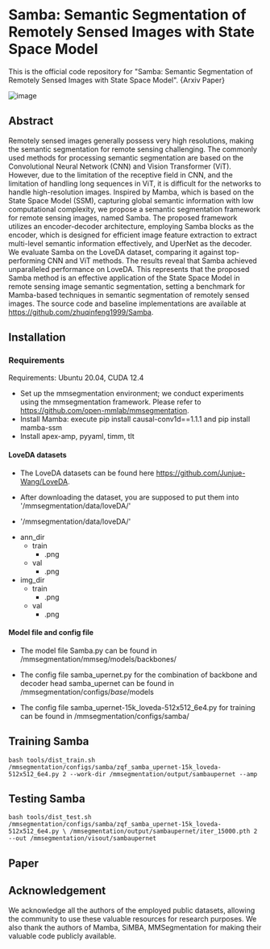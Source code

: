 # Samba: Semantic Segmentation of Remotely Sensed Images with State Space Model

This is the official code repository for "Samba: Semantic Segmentation of Remotely Sensed Images with State Space Model". {Arxiv Paper}

![image](https://github.com/zhuqinfeng1999/Samba/assets/34743935/723109f3-4e5b-45c2-ad4f-492a87277075)

## Abstract

Remotely sensed images generally possess very high resolutions, making the semantic segmentation for remote sensing challenging. The commonly used methods for processing semantic segmentation are based on the Convolutional Neural Network (CNN) and Vision Transformer (ViT). However, due to the limitation of the receptive field in CNN, and the limitation of handling long sequences in ViT, it is difficult for the networks to handle high-resolution images. Inspired by Mamba, which is based on the State Space Model (SSM), capturing global semantic information with low computational complexity, we propose a semantic segmentation framework for remote sensing images, named Samba. The proposed framework utilizes an encoder-decoder architecture, employing Samba blocks as the encoder, which is designed for efficient image feature extraction to extract multi-level semantic information effectively, and UperNet as the decoder. We evaluate Samba on the LoveDA dataset, comparing it against top-performing CNN and ViT methods. The results reveal that Samba achieved unparalleled performance on LoveDA. This represents that the proposed Samba method is an effective application of the State Space Model in remote sensing image semantic segmentation, setting a benchmark for Mamba-based techniques in semantic segmentation of remotely sensed images. The source code and baseline implementations are available at https://github.com/zhuqinfeng1999/Samba.

## Installation

### Requirements

Requirements: Ubuntu 20.04, CUDA 12.4

* Set up the mmsegmentation environment; we conduct experiments using the mmsegmentation framework. Please refer to https://github.com/open-mmlab/mmsegmentation.
* Install Mamba: execute pip install causal-conv1d==1.1.1 and pip install mamba-ssm
* Install apex-amp, pyyaml, timm, tlt

#### LoveDA datasets

* The LoveDA datasets can be found here https://github.com/Junjue-Wang/LoveDA.

* After downloading the dataset, you are supposed to put them into '/mmsegmentation/data/loveDA/'

* '/mmsegmentation/data/loveDA/'
- ann_dir
  - train
    - .png
  - val
    - .png
- img_dir
  - train
    - .png
  - val
    - .png

#### Model file and config file

- The model file Samba.py can be found in /mmsegmentation/mmseg/models/backbones/

- The config file samba_upernet.py for the combination of backbone and decoder head samba_upernet can be found in /mmsegmentation/configs/_base_/models

- The config file samba_upernet-15k_loveda-512x512_6e4.py for training can be found in /mmsegmentation/configs/samba/

## Training Samba

`bash tools/dist_train.sh /mmsegmentation/configs/samba/zqf_samba_upernet-15k_loveda-512x512_6e4.py 2 --work-dir /mmsegmentation/output/sambaupernet --amp`

## Testing Samba

`bash tools/dist_test.sh /mmsegmentation/configs/samba/zqf_samba_upernet-15k_loveda-512x512_6e4.py \ /mmsegmentation/output/sambaupernet/iter_15000.pth 2 --out /mmsegmentation/visout/sambaupernet`

## Paper



## Acknowledgement

We acknowledge all the authors of the employed public datasets, allowing the community to use these valuable resources for research purposes. We also thank the authors of Mamba, SiMBA, MMSegmentation for making their valuable code publicly available.
